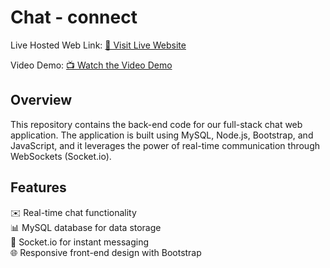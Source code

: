 # Chat - connect

Live Hosted Web Link: [🚀 Visit Live Website](https://chat-connect-axx9.onrender.com)

Video Demo: [📺 Watch the Video Demo](https://youtu.be/hAP7pQegdIw)

## Overview

This repository contains the back-end code for our full-stack chat web application. The application is built using MySQL, Node.js, Bootstrap, and JavaScript, and it leverages the power of real-time communication through WebSockets (Socket.io).

## Features

✉️ Real-time chat functionality <br>
📊 MySQL database for data storage  <br>
🔌 Socket.io for instant messaging  <br>
🌐 Responsive front-end design with Bootstrap


